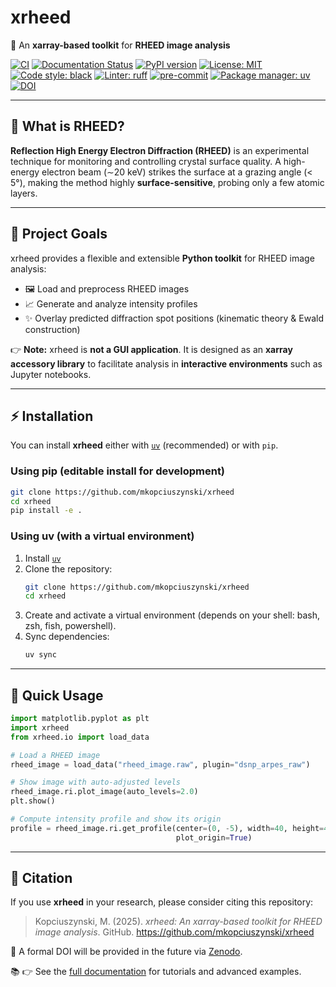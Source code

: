 # xrheed
📡 An **xarray-based toolkit** for **RHEED image analysis**

[![CI](https://github.com/mkopciuszynski/xrheed/actions/workflows/ci.yml/badge.svg?branch=main)](https://github.com/mkopciuszynski/xrheed/actions/workflows/ci.yml)
[![Documentation Status](https://readthedocs.org/projects/xrheed/badge/?version=latest)](https://xrheed.readthedocs.io/en/latest/?badge=latest)
[![PyPI version](https://img.shields.io/pypi/v/xrheed.svg)](https://pypi.org/project/xrheed/)
[![License: MIT](https://img.shields.io/badge/License-MIT-yellow.svg)](https://opensource.org/licenses/MIT)
[![Code style: black](https://img.shields.io/badge/code%20style-black-000000.svg)](https://github.com/psf/black)
[![Linter: ruff](https://img.shields.io/badge/linter-ruff-46a2f1.svg?logo=ruff)](https://github.com/astral-sh/ruff)
[![pre-commit](https://img.shields.io/badge/pre--commit-enabled-brightgreen?logo=pre-commit&logoColor=white)](https://github.com/pre-commit/pre-commit)
[![Package manager: uv](https://img.shields.io/badge/packaging-uv-blue)](https://github.com/astral-sh/uv)
[![DOI](https://zenodo.org/badge/DOI/10.5281/zenodo.xxxxx.svg)](https://doi.org/10.5281/zenodo.xxxxx)

---

## 🔬 What is RHEED?
**Reflection High Energy Electron Diffraction (RHEED)** is an experimental technique for monitoring and controlling crystal surface quality.
A high-energy electron beam (∼20 keV) strikes the surface at a grazing angle (< 5°), making the method highly **surface-sensitive**, probing only a few atomic layers.

---

## 🎯 Project Goals
xrheed provides a flexible and extensible **Python toolkit** for RHEED image analysis:
- 🖼️ Load and preprocess RHEED images
- 📈 Generate and analyze intensity profiles
- ✨ Overlay predicted diffraction spot positions (kinematic theory & Ewald construction)

👉 **Note:** xrheed is **not a GUI application**. It is designed as an **xarray accessory library** to facilitate analysis in **interactive environments** such as Jupyter notebooks.

---

## ⚡ Installation

You can install **xrheed** either with [`uv`](https://github.com/astral-sh/uv) (recommended) or with `pip`.

### Using pip (editable install for development)

```bash
git clone https://github.com/mkopciuszynski/xrheed
cd xrheed
pip install -e .
```

### Using uv (with a virtual environment)

1. Install [`uv`](https://docs.astral.sh/uv/guides/projects/)
2. Clone the repository:
   ```bash
   git clone https://github.com/mkopciuszynski/xrheed
   cd xrheed
   ```
3. Create and activate a virtual environment (depends on your shell: bash, zsh, fish, powershell).
4. Sync dependencies:
   ```bash
   uv sync
   ```

---

## 🚀 Quick Usage

```python
import matplotlib.pyplot as plt
import xrheed
from xrheed.io import load_data

# Load a RHEED image
rheed_image = load_data("rheed_image.raw", plugin="dsnp_arpes_raw")

# Show image with auto-adjusted levels
rheed_image.ri.plot_image(auto_levels=2.0)
plt.show()

# Compute intensity profile and show its origin
profile = rheed_image.ri.get_profile(center=(0, -5), width=40, height=4,
                                     plot_origin=True)
```

---

## 📖 Citation

If you use **xrheed** in your research, please consider citing this repository:

> Kopciuszynski, M. (2025). *xrheed: An xarray-based toolkit for RHEED image analysis*.
> GitHub. https://github.com/mkopciuszynski/xrheed

📌 A formal DOI will be provided in the future via [Zenodo](https://zenodo.org/).

📚 👉 See the [full documentation](https://xrheed.readthedocs.io/en/latest/) for tutorials and advanced examples.
